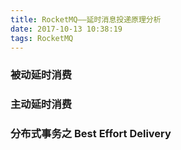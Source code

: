 ```yaml
---
title: RocketMQ——延时消息投递原理分析
date: 2017-10-13 10:38:19
tags: RocketMQ
---
```


### 被动延时消费

### 主动延时消费

### 分布式事务之 Best Effort Delivery